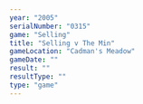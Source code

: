 ```yaml
---
year: "2005"
serialNumber: "0315" 
game: "Selling"
title: "Selling v The Min"
gameLocation: "Cadman's Meadow"
gameDate: ""
result: ""
resultType: ""
type: "game"
---
```

